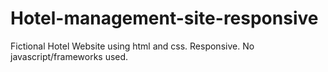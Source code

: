 # Hotel-management-site-responsive
Fictional Hotel Website using html and css. Responsive. No javascript/frameworks used.
